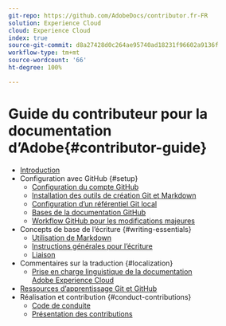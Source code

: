 ```yaml
---
git-repo: https://github.com/AdobeDocs/contributor.fr-FR
solution: Experience Cloud
cloud: Experience Cloud
index: true
source-git-commit: d8a27428d0c264ae95740ad18231f96602a9136f
workflow-type: tm+mt
source-wordcount: '66'
ht-degree: 100%

---
```



# Guide du contributeur pour la documentation d’Adobe{#contributor-guide}

+ [Introduction](introduction.md)
+ Configuration avec GitHub {#setup}
   + [Configuration du compte GitHub](setup/github-signup.md)
   + [Installation des outils de création Git et Markdown](setup/install-tools.md)
   + [Configuration d’un référentiel Git local](setup/local-repo.md)
   + [Bases de la documentation GitHub](setup/git-fundamentals.md)
   + [Workflow GitHub pour les modifications majeures](setup/full-workflow.md)
+ Concepts de base de l’écriture {#writing-essentials}
   + [Utilisation de Markdown](writing-essentials/markdown.md)
   + [Instructions générales pour l’écriture](writing-essentials/general-writing-guidance.md)
   + [Liaison](writing-essentials/linking.md)
+ Commentaires sur la traduction {#localization}
   + [Prise en charge linguistique de la documentation Adobe Experience Cloud](localization/machine-translation.md)
+ [Ressources d’apprentissage Git et GitHub](resources.md)
+ Réalisation et contribution {#conduct-contributions}
   + [Code de conduite](conduct/code-of-conduct.md)
   + [Présentation des contributions](conduct/contributing.md)
